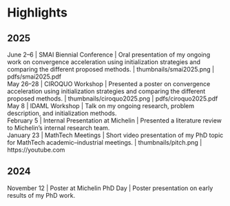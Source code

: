 # Highlights

## 2025

<div class="highlight">
June 2–6 | SMAI Biennial Conference | Oral presentation of my ongoing work on convergence acceleration using initialization strategies and comparing the different proposed methods. | thumbnails/smai2025.png | pdfs/smai2025.pdf
</div>

<div class="highlight">
May 26–28 | CIROQUO Workshop | Presented a poster on convergence acceleration using initialization strategies and comparing the different proposed methods. | thumbnails/ciroquo2025.png | pdfs/ciroquo2025.pdf
</div>

<div class="highlight">
May 8 | IDAML Workshop | Talk on my ongoing research, problem description, and initialization methods. 
</div>

<div class="highlight">
February 5 | Internal Presentation at Michelin | Presented a literature review to Michelin’s internal research team.
</div>

<div class="highlight">
January 23 | MathTech Meetings | Short video presentation of my PhD topic for MathTech academic–industrial meetings. | thumbnails/pitch.png | https://youtube.com
</div>


## 2024
<div class="highlight">
November 12  | Poster at Michelin PhD Day | Poster presentation on early results of my PhD work. 
</div>


